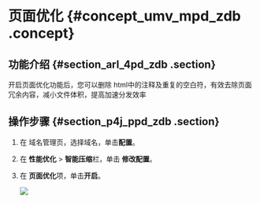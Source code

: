 # 页面优化 {#concept_umv_mpd_zdb .concept}

## 功能介绍 {#section_arl_4pd_zdb .section}

开启页面优化功能后，您可以删除 html中的注释及重复的空白符，有效去除页面冗余内容，减小文件体积，提高加速分发效率

## 操作步骤 {#section_p4j_ppd_zdb .section}

1.  在 域名管理页，选择域名，单击**配置**。
2.  在 **性能优化** \> **智能压缩**栏，单击 **修改配置**。
3.  在 **页面优化**项，单击**开启**。

    ![](http://static-aliyun-doc.oss-cn-hangzhou.aliyuncs.com/assets/img/13481/4676_zh-CN.png)



